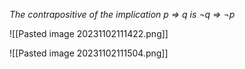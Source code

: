 
*The contrapositive of the implication p ⇒ q is ¬q ⇒ ¬p*

![[Pasted image 20231102111422.png]]

![[Pasted image 20231102111504.png]]
